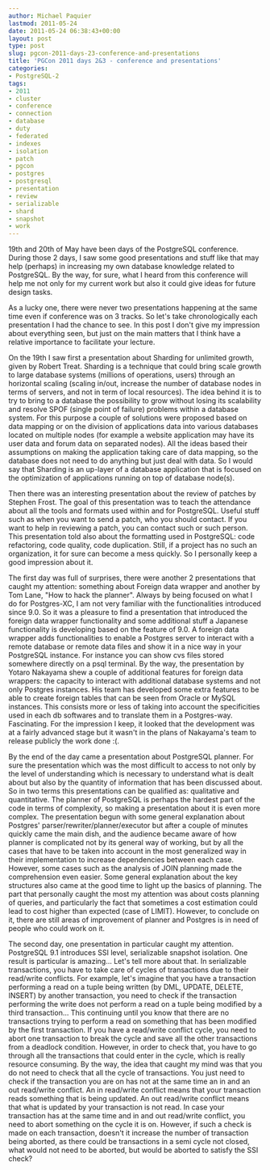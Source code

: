 ```yaml
---
author: Michael Paquier
lastmod: 2011-05-24
date: 2011-05-24 06:38:43+00:00
layout: post
type: post
slug: pgcon-2011-days-23-conference-and-presentations
title: 'PGCon 2011 days 2&3 - conference and presentations'
categories:
- PostgreSQL-2
tags:
- 2011
- cluster
- conference
- connection
- database
- duty
- federated
- indexes
- isolation
- patch
- pgcon
- postgres
- postgresql
- presentation
- review
- serializable
- shard
- snapshot
- work
---
```


19th and 20th of May have been days of the PostgreSQL conference.
During those 2 days, I saw some good presentations and stuff like that may help (perhaps) in increasing my own database knowledge related to PostgreSQL.
By the way, for sure, what I heard from this conference will help me not only for my current work but also it could give ideas for future design tasks.

As a lucky one, there were never two presentations happening at the same time even if conference was on 3 tracks. So let's take chronologically each presentation I had the chance to see. In this post I don't give my impression about everything seen, but just on the main matters that I think have a relative importance to facilitate your lecture.

On the 19th I saw first a presentation about Sharding for unlimited growth, given by Robert Treat. Sharding is a technique that could bring scale growth to large database systems (millions of operations, users) through an horizontal scaling (scaling in/out, increase the number of database nodes in terms of servers, and not in term of local resources). The idea behind it is to try to bring to a database the possibility to grow without losing its scalability and resolve SPOF (single point of failure) problems within a database system. For this purpose a couple of solutions were proposed based on data mapping or on the division of applications data into various databases located on multiple nodes (for example a website application may have its user data and forum data on separated nodes). All the ideas based their assumptions on making the application taking care of data mapping, so the database does not need to do anything but just deal with data. So I would say that Sharding is an up-layer of a database application that is focused on the optimization of applications running on top of database node(s).

Then there was an interesting presentation about the review of patches by Stephen Frost. The goal of this presentation was to teach the attendance about all the tools and formats used within and for PostgreSQL. Useful stuff such as when you want to send a patch, who you should contact. If you want to help in reviewing a patch, you can contact such or such person. This presentation told also about the formatting used in PostgreSQL: code refactoring, code quality, code duplication. Still, if a project has no such an organization, it for sure can become a mess quickly. So I personally keep a good impression about it.

The first day was full of surprises, there were another 2 presentations that caught my attention: something about Foreign data wrapper and another by Tom Lane, "How to hack the planner".
Always by being focused on what I do for Postgres-XC, I am not very familiar with the functionalities introduced since 9.0. So it was a pleasure to find a presentation that introduced the foreign data wrapper functionality and some additional stuff a Japanese functionality is developing based on the feature of 9.0. A foreign data wrapper adds functionalities to enable a Postgres server to interact with a remote database or remote data files and show it in a nice way in your PostgreSQL instance. For instance you can show cvs files stored somewhere directly on a psql terminal. By the way, the presentation by Yotaro Nakayama shew a couple of additional features for foreign data wrappers: the capacity to interact with additional database systems and not only Postgres instances. His team has developed some extra features to be able to create foreign tables that can be seen from Oracle or MySQL instances. This consists more or less of taking into account the specificities used in each db softwares and to translate them in a Postgres-way. Fascinating. For the impression I keep, it looked that the development was at a fairly advanced stage but it wasn't in the plans of Nakayama's team to release publicly the work done :(.

By the end of the day came a presentation about PostgreSQL planner. For sure the presentation which was the most difficult to access to not only by the level of understanding which is necessary to understand what is dealt about but also by the quantity of information that has been discussed about. So in two terms this presentations can be qualified as: qualitative and quantitative. The planner of PostgreSQL is perhaps the hardest part of the code in terms of complexity, so making a presentation about it is even more complex. The presentation begun with some general explanation about Postgres' parser/rewriter/planner/executor but after a couple of minutes quickly came the main dish, and the audience became aware of how planner is complicated not by its general way of working, but by all the cases that have to be taken into account in the most generalized way in their implementation to increase dependencies between each case. However, some cases such as the analysis of JOIN planning made the comprehension even easier. Some general explanation about the key structures also came at the good time to light up the basics of planning. The part that personally caught the most my attention was about costs planning of queries, and particularly the fact that sometimes a cost estimation could lead to cost higher than expected (case of LIMIT). However, to conclude on it, there are still areas of improvement of planner and Postgres is in need of people who could work on it.

The second day, one presentation in particular caught my attention. PostgreSQL 9.1 introduces SSI level, serializable snapshot isolation. One result is particular is amazing... Let's tell more about that. In serializable transactions, you have to take care of cycles of transactions due to their read/write conflicts. For example, let's imagine that you have a transaction performing a read on a tuple being written (by DML, UPDATE, DELETE, INSERT) by another transaction, you need to check if the transaction performing the write does not perform a read on a tuple being modified by a third transaction... This continuing until you know that there are no transactions trying to perform a read on something that has been modified by the first transaction. If you have a read/write conflict cycle, you need to abort one transaction to break the cycle and save all the other transactions from a deadlock condition. However, in order to check that, you have to go through all the transactions that could enter in the cycle, which is really resource consuming. By the way, the idea that caught my mind was that you do not need to check that all the cycle of transactions. You just need to check if the transaction you are on has not at the same time an in and an out read/write conflict. An in read/write conflict means that your transaction reads something that is being updated. An out read/write conflict means that what is updated by your transaction is not read. In case your transaction has at the same time and in and out read/write conflict, you need to abort something on the cycle it is on. However, if such a check is made on each transaction, doesn't it increase the number of transaction being aborted, as there could be transactions in a semi cycle not closed, what would not need to be aborted, but would be aborted to satisfy the SSI check?
